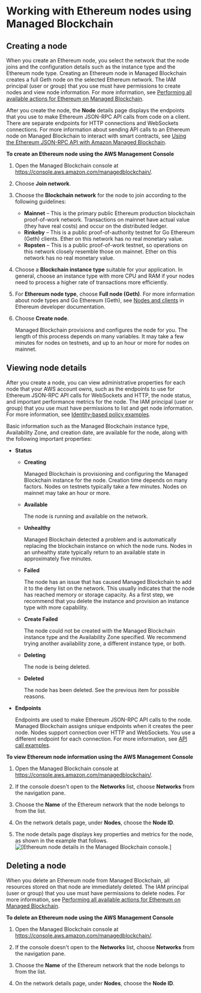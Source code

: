 # Working with Ethereum nodes using Managed Blockchain<a name="ethereum-nodes"></a>

## Creating a node<a name="ethereum-create-node"></a>

When you create an Ethereum node, you select the network that the node joins and the configuration details such as the instance type and the Ethereum node type\. Creating an Ethereum node in Managed Blockchain creates a full Geth node on the selected Ethereum network\. The IAM principal \(user or group\) that you use must have permissions to create nodes and view node information\. For more information, see [Performing all available actions for Ethereum on Managed Blockchain](security_iam_id-based-policy-examples.md#security_iam_id-based-policy-example)\.

After you create the node, the **Node** details page displays the endpoints that you use to make Ethereum JSON\-RPC API calls from code on a client\. There are separate endpoints for HTTP connections and WebSockets connections\. For more information about sending API calls to an Ethereum node on Managed Blockchain to interact with smart contracts, see [Using the Ethereum JSON\-RPC API with Amazon Managed Blockchain](ethereum-json-rpc.md)\.

**To create an Ethereum node using the AWS Management Console**

1. Open the Managed Blockchain console at [https://console\.aws\.amazon\.com/managedblockchain/](https://console.aws.amazon.com/managedblockchain/)\.

1. Choose **Join network**\.

1. Choose the **Blockchain network** for the node to join according to the following guidelines:
   + **Mainnet** – This is the primary public Ethereum production blockchain proof\-of\-work network\. Transactions on mainnet have actual value \(they have real costs\) and occur on the distributed ledger\.
   + **Rinkeby** – This is a public proof\-of\-authority testnet for Go Ethereum \(Geth\) clients\. Ether on this network has no real monetary value\.
   + **Ropsten** – This is a public proof\-of\-work testnet, so operations on this network closely resemble those on mainnet\. Ether on this network has no real monetary value\.

1. Choose a **Blockchain instance type** suitable for your application\. In general, choose an instance type with more CPU and RAM if your nodes need to process a higher rate of transactions more efficiently\.

1. For **Ethereum node type**, choose **Full node \(Geth\)**\. For more information about node types and Go Ethereum \(Geth\), see [Nodes and clients](https://ethereum.org/en/developers/docs/nodes-and-clients/#advantages-of-different-implementations) in Ethereum developer documentation\.

1. Choose **Create node**\.

   Managed Blockchain provisions and configures the node for you\. The length of this process depends on many variables\. It may take a few minutes for nodes on testnets, and up to an hour or more for nodes on mainnet\.

## Viewing node details<a name="ethereum-node-information"></a>

After you create a node, you can view administrative properties for each node that your AWS account owns, such as the endpoints to use for Ethereum JSON\-RPC API calls for WebSockets and HTTP, the node status, and important performance metrics for the node\. The IAM principal \(user or group\) that you use must have permissions to list and get node information\. For more information, see [Identity\-based policy examples](security_iam_id-based-policy-examples.md)\.

Basic information such as the Managed Blockchain instance type, Availability Zone, and creation date, are available for the node, along with the following important properties:
+ **Status**
  + **Creating**

    Managed Blockchain is provisioning and configuring the Managed Blockchain instance for the node\. Creation time depends on many factors\. Nodes on testnets typically take a few minutes\. Nodes on mainnet may take an hour or more\.
  + **Available**

    The node is running and available on the network\.
  + **Unhealthy**

    Managed Blockchain detected a problem and is automatically replacing the blockchain instance on which the node runs\. Nodes in an unhealthy state typically return to an available state in approximately five minutes\.
  + **Failed**

    The node has an issue that has caused Managed Blockchain to add it to the deny list on the network\. This usually indicates that the node has reached memory or storage capacity\. As a first step, we recommend that you delete the instance and provision an instance type with more capability\.
  + **Create Failed**

    The node could not be created with the Managed Blockchain instance type and the Availability Zone specified\. We recommend trying another availability zone, a different instance type, or both\.
  + **Deleting**

    The node is being deleted\.
  + **Deleted**

    The node has been deleted\. See the previous item for possible reasons\.
+ **Endpoints**

  Endpoints are used to make Ethereum JSON\-RPC API calls to the node\. Managed Blockchain assigns unique endpoints when it creates the peer node\. Nodes support connection over HTTP and WebSockets\. You use a different endpoint for each connection\. For more information, see [API call examples](ethereum-json-rpc.md#ethereum-api-examples)\.

**To view Ethereum node information using the AWS Management Console**

1. Open the Managed Blockchain console at [https://console\.aws\.amazon\.com/managedblockchain/](https://console.aws.amazon.com/managedblockchain/)\.

1. If the console doesn't open to the **Networks** list, choose **Networks** from the navigation pane\.

1. Choose the **Name** of the Ethereum network that the node belongs to from the list\.

1. On the network details page, under **Nodes**, choose the **Node ID**\.

1. The node details page displays key properties and metrics for the node, as shown in the example that follows\.  
![\[Ethereum node details in the Managed Blockchain console.\]](http://docs.aws.amazon.com/managed-blockchain/latest/ethereum-dev/images/ethereum-node-details.png)

## Deleting a node<a name="ethereum-delete-node"></a>

When you delete an Ethereum node from Managed Blockchain, all resources stored on that node are immediately deleted\. The IAM principal \(user or group\) that you use must have permissions to delete nodes\. For more information, see [Performing all available actions for Ethereum on Managed Blockchain](security_iam_id-based-policy-examples.md#security_iam_id-based-policy-example)\.

**To delete an Ethereum node using the AWS Management Console**

1. Open the Managed Blockchain console at [https://console\.aws\.amazon\.com/managedblockchain/](https://console.aws.amazon.com/managedblockchain/)\.

1. If the console doesn't open to the **Networks** list, choose **Networks** from the navigation pane\.

1. Choose the **Name** of the Ethereum network that the node belongs to from the list\.

1. On the network details page, under **Nodes**, choose the **Node ID**\.